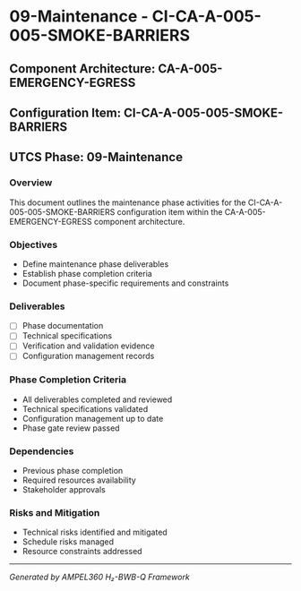 # 09-Maintenance - CI-CA-A-005-005-SMOKE-BARRIERS

## Component Architecture: CA-A-005-EMERGENCY-EGRESS
## Configuration Item: CI-CA-A-005-005-SMOKE-BARRIERS
## UTCS Phase: 09-Maintenance

### Overview
This document outlines the maintenance phase activities for the CI-CA-A-005-005-SMOKE-BARRIERS configuration item within the CA-A-005-EMERGENCY-EGRESS component architecture.

### Objectives
- Define maintenance phase deliverables
- Establish phase completion criteria
- Document phase-specific requirements and constraints

### Deliverables
- [ ] Phase documentation
- [ ] Technical specifications
- [ ] Verification and validation evidence
- [ ] Configuration management records

### Phase Completion Criteria
- All deliverables completed and reviewed
- Technical specifications validated
- Configuration management up to date
- Phase gate review passed

### Dependencies
- Previous phase completion
- Required resources availability
- Stakeholder approvals

### Risks and Mitigation
- Technical risks identified and mitigated
- Schedule risks managed
- Resource constraints addressed

---
*Generated by AMPEL360 H₂-BWB-Q Framework*

